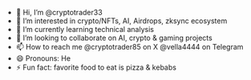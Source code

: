 - 👋 Hi, I’m @cryptotrader33
- 👀 I’m interested in crypto/NFTs, AI, Airdrops, zksync ecosystem
- 🌱 I’m currently learning technical analysis
- 💞️ I’m looking to collaborate on AI, crypto & gaming projects
- 📫 How to reach me @cryptotrader85 on X @vella4444 on Telegram
- 😄 Pronouns: He
- ⚡ Fun fact: favorite food to eat is pizza & kebabs 

<!---
cryptotrader33/cryptotrader33 is a ✨ special ✨ repository because its `README.md` (this file) appears on your GitHub profile.
You can click the Preview link to take a look at your changes.
--->
